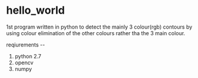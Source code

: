 # hello_world
1st program written in python to detect the mainly 3 colour(rgb) contours by using colour elimination of the other colours rather tha the 3 main colour. 

reqiurements --
1. python 2.7
2. opencv
3. numpy
